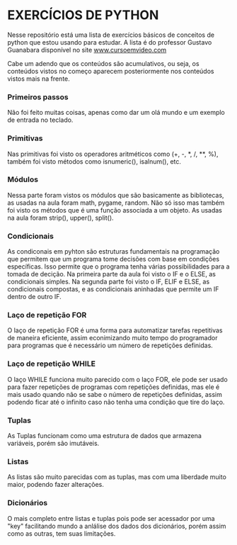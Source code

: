 # **EXERCÍCIOS DE PYTHON**

Nesse repositório está uma lista de exercícios básicos de conceitos de python que estou usando para estudar. A lista é do professor Gustavo Guanabara disponível no site www.cursoemvideo.com

Cabe um adendo que os conteúdos são acumulativos, ou seja, os conteúdos vistos no começo aparecem posteriormente nos conteúdos vistos mais na frente.

### **Primeiros passos**

Não foi feito muitas coisas, apenas como dar um olá mundo e um exemplo de entrada no teclado.

### **Primitivas**

Nas primitivas foi visto os operadores aritméticos como (+, -, *, /, **, %), também foi visto métodos como isnumeric(), isalnum(), etc.

### **Módulos**

Nessa parte foram vistos os módulos que são basicamente as bibliotecas, as usadas na aula foram math, pygame, random. Não só isso mas também foi visto os métodos que é uma função associada a um objeto. As usadas na aula foram strip(), upper(), split().

### **Condicionais**

As condiconais em pyhton são estruturas fundamentais na programação que permitem que um programa tome decisões com base em condições específicas. Isso permite que o programa tenha várias possibilidades para a tomada de decição. Na primeira parte da aula foi visto o IF e o ELSE, as condicionais simples. Na segunda parte foi visto o IF, ELIF e ELSE, as condicionais compostas, e as condicionais aninhadas que permite um IF dentro de outro IF.

### **Laço de repetição FOR**

O laço de repetição FOR é uma forma para automatizar tarefas repetitivas de maneira eficiente, assim econimizando muito tempo do programador para programas que é necessário um número de repetições definidas. 

### **Laço de repetição WHILE**

O laço WHILE funciona muito parecido com o laço FOR, ele pode ser usado para fazer repetições de programas com repetições definidas, mas ele é mais usado quando não se sabe o número de repetições definidas, assim podendo ficar até o infinito caso não tenha uma condição que tire do laço.

### **Tuplas**

As Tuplas funcionam como uma estrutura de dados que armazena variáveis, porém são imutáveis. 

### **Listas**

As listas são muito parecidas com as tuplas, mas com uma liberdade muito maior, podendo fazer alterações.

### **Dicionários**

O mais completo entre listas e tuplas pois pode ser acessador por uma "key" facilitando mundo a anlálise dos dados dos dicionários, porém assim como as outras, tem suas limitações.

